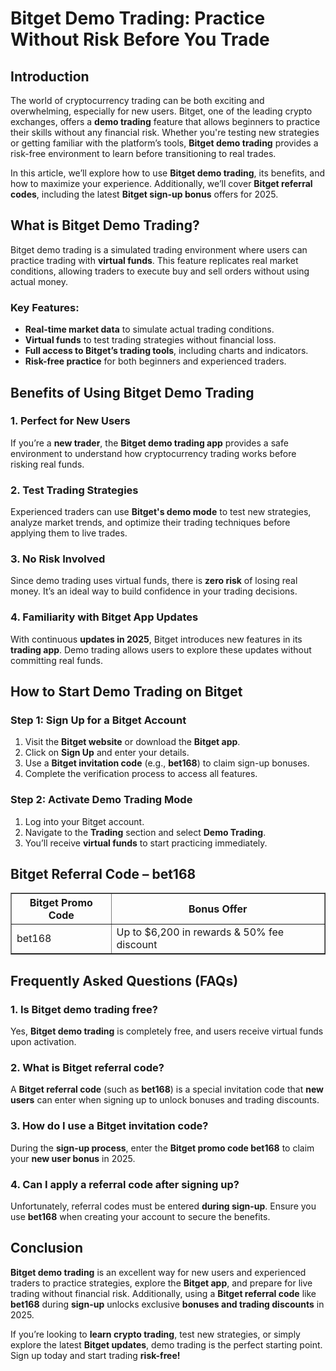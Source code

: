 <h1>Bitget Demo Trading: Practice Without Risk Before You Trade</h1>
<h2>Introduction</h2>
<p>The world of cryptocurrency trading can be both exciting and overwhelming, especially for new users. Bitget, one of the leading crypto exchanges, offers a <strong>demo trading</strong> feature that allows beginners to practice their skills without any financial risk. Whether you're testing new strategies or getting familiar with the platform’s tools, <strong>Bitget demo trading</strong> provides a risk-free environment to learn before transitioning to real trades.</p>
<p>In this article, we’ll explore how to use <strong>Bitget demo trading</strong>, its benefits, and how to maximize your experience. Additionally, we’ll cover <strong>Bitget referral codes</strong>, including the latest <strong>Bitget sign-up bonus</strong> offers for 2025.</p>

<h2>What is Bitget Demo Trading?</h2>
<p>Bitget demo trading is a simulated trading environment where users can practice trading with <strong>virtual funds</strong>. This feature replicates real market conditions, allowing traders to execute buy and sell orders without using actual money.</p>

<h3>Key Features:</h3>
<ul>
    <li><strong>Real-time market data</strong> to simulate actual trading conditions.</li>
    <li><strong>Virtual funds</strong> to test trading strategies without financial loss.</li>
    <li><strong>Full access to Bitget’s trading tools</strong>, including charts and indicators.</li>
    <li><strong>Risk-free practice</strong> for both beginners and experienced traders.</li>
</ul>

<h2>Benefits of Using Bitget Demo Trading</h2>
<h3>1. Perfect for New Users</h3>
<p>If you’re a <strong>new trader</strong>, the <strong>Bitget demo trading app</strong> provides a safe environment to understand how cryptocurrency trading works before risking real funds.</p>

<h3>2. Test Trading Strategies</h3>
<p>Experienced traders can use <strong>Bitget's demo mode</strong> to test new strategies, analyze market trends, and optimize their trading techniques before applying them to live trades.</p>

<h3>3. No Risk Involved</h3>
<p>Since demo trading uses virtual funds, there is <strong>zero risk</strong> of losing real money. It’s an ideal way to build confidence in your trading decisions.</p>

<h3>4. Familiarity with Bitget App Updates</h3>
<p>With continuous <strong>updates in 2025</strong>, Bitget introduces new features in its <strong>trading app</strong>. Demo trading allows users to explore these updates without committing real funds.</p>

<h2>How to Start Demo Trading on Bitget</h2>
<h3>Step 1: Sign Up for a Bitget Account</h3>
<ol>
    <li>Visit the <strong>Bitget website</strong> or download the <strong>Bitget app</strong>.</li>
    <li>Click on <strong>Sign Up</strong> and enter your details.</li>
    <li>Use a <strong>Bitget invitation code</strong> (e.g., <strong>bet168</strong>) to claim sign-up bonuses.</li>
    <li>Complete the verification process to access all features.</li>
</ol>

<h3>Step 2: Activate Demo Trading Mode</h3>
<ol>
    <li>Log into your Bitget account.</li>
    <li>Navigate to the <strong>Trading</strong> section and select <strong>Demo Trading</strong>.</li>
    <li>You’ll receive <strong>virtual funds</strong> to start practicing immediately.</li>
</ol>

<h2>Bitget Referral Code – bet168</h2>
<table border="1">
    <tr>
        <th>Bitget Promo Code</th>
        <th>Bonus Offer</th>
    </tr>
    <tr>
        <td>bet168</td>
        <td>Up to $6,200 in rewards & 50% fee discount</td>
    </tr>
</table>

<h2>Frequently Asked Questions (FAQs)</h2>

<h3>1. Is Bitget demo trading free?</h3>
<p>Yes, <strong>Bitget demo trading</strong> is completely free, and users receive virtual funds upon activation.</p>

<h3>2. What is Bitget referral code?</h3>
<p>A <strong>Bitget referral code</strong> (such as <strong>bet168</strong>) is a special invitation code that <strong>new users</strong> can enter when signing up to unlock bonuses and trading discounts.</p>

<h3>3. How do I use a Bitget invitation code?</h3>
<p>During the <strong>sign-up process</strong>, enter the <strong>Bitget promo code bet168</strong> to claim your <strong>new user bonus</strong> in 2025.</p>

<h3>4. Can I apply a referral code after signing up?</h3>
<p>Unfortunately, referral codes must be entered <strong>during sign-up</strong>. Ensure you use <strong>bet168</strong> when creating your account to secure the benefits.</p>

<h2>Conclusion</h2>
<p><strong>Bitget demo trading</strong> is an excellent way for new users and experienced traders to practice strategies, explore the <strong>Bitget app</strong>, and prepare for live trading without financial risk. Additionally, using a <strong>Bitget referral code</strong> like <strong>bet168</strong> during <strong>sign-up</strong> unlocks exclusive <strong>bonuses and trading discounts</strong> in 2025.</p>
<p>If you’re looking to <strong>learn crypto trading</strong>, test new strategies, or simply explore the latest <strong>Bitget updates</strong>, demo trading is the perfect starting point. Sign up today and start trading <strong>risk-free!</strong></p>
